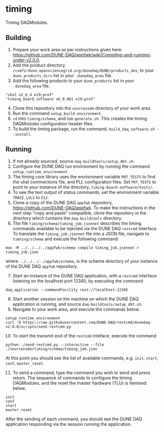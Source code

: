 # timing
Timing DAQModules.

## Building
1. Prepare your work area as per instructions given here: https://github.com/DUNE-DAQ/appfwk/wiki/Compiling-and-running-under-v2.0.0.
2. Add the product directory, `/cvmfs/dune.opensciencegrid.org/dunedaq/DUNE/products_dev`, to your `dune_products_dirs` list in your `.dunedaq_area` file.
3. Add the following products to your `dune_products` list in your `.dunedaq_area` file.
```
"uhal v2_6_4 e19:prof"
"timing_board_software v6_0_0b1 e19:prof"
```
4. Clone this repository into the `sourcecode` directory of your work area.
5. Run the command `setup_build_environment`.
6. `cd` into `timing/schema`, and run `generate.sh`. This creates the timing DAQModules configuration header files.
7. To build the timing package, run the command, `build_daq_software.sh --install`.

## Running
1. If not already sourced, source `daq-buildtools/setup_dbt.sh`.
2. Configure the DUNE DAQ run environment by running the command `setup_runtime_environment`.
3. The timing core library uses the environment variable `PDT_TESTS` to find the uhal connnections file, and PLL configuration files. Set `PDT_TESTS` to point to your instance of the directory, `timing-board-software/tests/`.
4. To see the text output of status commands, set the environment variable `TRACE_LVLS` to `512`.
5. Clone a copy of the DUNE DAQ `appfwk` repository, https://github.com/DUNE-DAQ/appfwk. To make the instructions in the next step "copy and paste" compatible, clone the repository in the directory which contains the `daq-buildtools` directory.
6. The file `timing/schema/timing_job.jsonnet` describes the timing commands available to be injected via the DUNE DAQ `restcmd` interface. To translate the `timing_job.jsonnet` file into a JSON file, navigate to `timning/schema` and execute the following command:
```
moo -M ../../../../appfwk/schema compile timing_job.jsonnet > timing_job.json
```
where `../../../../appfwk/schema`, is the schema directory of your instance of the DUNE DAQ `appfwk` repository.

7. Start an instance of the DUNE DAQ application, with a `restcmd` interface listening on the localhost port 12345, by executing the command
```
daq_application --commandFacility rest://localhost:12345
```
8. Start another session on the machine on which the DUNE DAQ application is running, and source `daq-buildtools/setup_dbt.sh`.
9. Navigate to your work area, and execute the commands below.
```
setup_runtime_environment
curl -O https://raw.githubusercontent.com/DUNE-DAQ/restcmd/dunedaq-v2.0.0/scripts/send-restcmd.py
```
10. To start the transmit end of the `restcmd` inteface, execute the command
```
python ./send-restcmd.py --interactive --file ./sourcecode/timing/schema/timing_job.json
```
At this point you should see the list of available commands, e.g. `init`, `start`, `conf`, `master_reset`.

11. To send a command, type the command you wish to send and press return. The sequence of commands to configure the timing DAQModules, and the reset the master hardware (TLU) is itemised below.
```
init
conf
start
master_reset
```
After the sending of each command, you should see the DUNE DAQ application responding via the session running the application.